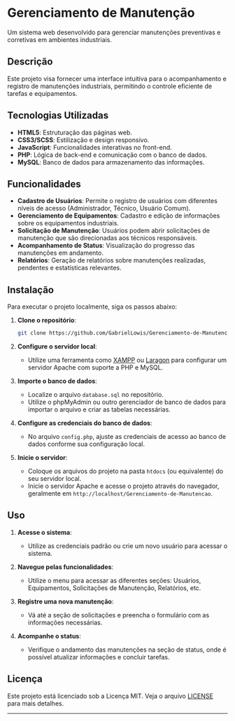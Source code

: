 # Gerenciamento de Manutenção

Um sistema web desenvolvido para gerenciar manutenções preventivas e corretivas em ambientes industriais.

## Descrição

Este projeto visa fornecer uma interface intuitiva para o acompanhamento e registro de manutenções industriais, permitindo o controle eficiente de tarefas e equipamentos.

## Tecnologias Utilizadas

- **HTML5**: Estruturação das páginas web.
- **CSS3/SCSS**: Estilização e design responsivo.
- **JavaScript**: Funcionalidades interativas no front-end.
- **PHP**: Lógica de back-end e comunicação com o banco de dados.
- **MySQL**: Banco de dados para armazenamento das informações.

## Funcionalidades

- **Cadastro de Usuários**: Permite o registro de usuários com diferentes níveis de acesso (Administrador, Técnico, Usuário Comum).
- **Gerenciamento de Equipamentos**: Cadastro e edição de informações sobre os equipamentos industriais.
- **Solicitação de Manutenção**: Usuários podem abrir solicitações de manutenção que são direcionadas aos técnicos responsáveis.
- **Acompanhamento de Status**: Visualização do progresso das manutenções em andamento.
- **Relatórios**: Geração de relatórios sobre manutenções realizadas, pendentes e estatísticas relevantes.

## Instalação

Para executar o projeto localmente, siga os passos abaixo:

1. **Clone o repositório**:

   ```bash
   git clone https://github.com/GabrielLowis/Gerenciamento-de-Manutencao.git
   ```

2. **Configure o servidor local**:

   - Utilize uma ferramenta como [XAMPP](https://www.apachefriends.org/pt_br/index.html) ou [Laragon](https://laragon.org/) para configurar um servidor Apache com suporte a PHP e MySQL.

3. **Importe o banco de dados**:

   - Localize o arquivo `database.sql` no repositório.
   - Utilize o phpMyAdmin ou outro gerenciador de banco de dados para importar o arquivo e criar as tabelas necessárias.

4. **Configure as credenciais do banco de dados**:

   - No arquivo `config.php`, ajuste as credenciais de acesso ao banco de dados conforme sua configuração local.

5. **Inicie o servidor**:

   - Coloque os arquivos do projeto na pasta `htdocs` (ou equivalente) do seu servidor local.
   - Inicie o servidor Apache e acesse o projeto através do navegador, geralmente em `http://localhost/Gerenciamento-de-Manutencao`.

## Uso

1. **Acesse o sistema**:

   - Utilize as credenciais padrão ou crie um novo usuário para acessar o sistema.

2. **Navegue pelas funcionalidades**:

   - Utilize o menu para acessar as diferentes seções: Usuários, Equipamentos, Solicitações de Manutenção, Relatórios, etc.

3. **Registre uma nova manutenção**:

   - Vá até a seção de solicitações e preencha o formulário com as informações necessárias.

4. **Acompanhe o status**:

   - Verifique o andamento das manutenções na seção de status, onde é possível atualizar informações e concluir tarefas.


## Licença

Este projeto está licenciado sob a Licença MIT. Veja o arquivo [LICENSE](LICENSE) para mais detalhes.

---
 
